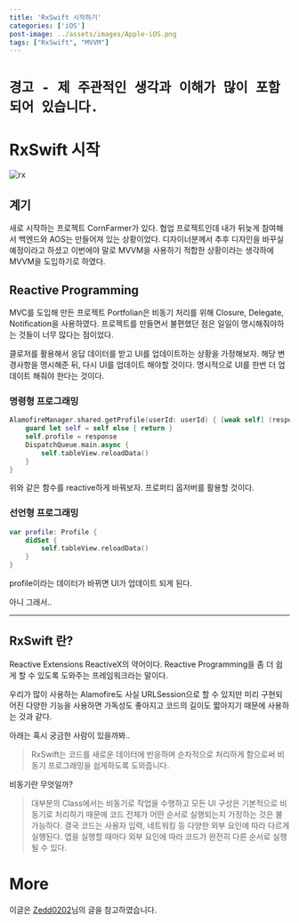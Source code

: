 ```yaml
---
title: 'RxSwift 시작하기'
categories: ['iOS']
post-image: ../assets/images/Apple-iOS.png
tags: ["RxSwift", "MVVM"]
---
```


# `경고 - 제 주관적인 생각과 이해가 많이 포함되어 있습니다.`
# RxSwift 시작
![rx](https://user-images.githubusercontent.com/80687913/158733963-bdfd586b-dbf8-4558-95ad-57c1a7a424b1.png)

## 계기
새로 시작하는 프로젝트 CornFarmer가 있다.
협업 프로젝트인데 내가 뒤늦게 참여해서 백엔드와 AOS는 만들어져 있는 상황이었다.
디자이너분께서 추후 디자인을 바꾸실 예정이라고 하셨고 이번에야 말로 MVVM을 사용하기 적합한 상황이라는 생각하에 MVVM을 도입하기로 하였다.

## Reactive Programming
MVC를 도입해 만든 프로젝트 Portfolian은 비동기 처리를 위해 Closure, Delegate, Notification을 사용하였다.
프로젝트를 만들면서 불편했던 점은 일일이 명시해줘야하는 것들이 너무 많다는 점이었다.

클로저를 활용해서 응답 데이터를 받고 UI를 업데이트하는 상황을 가정해보자.
해당 변경사항을 명시해준 뒤, 다시 UI를 업데이트 해야할 것이다. 명시적으로 UI를 한번 더 업데이트 해줘야 한다는 것이다.

### 명령형 프로그래밍
```swift
AlamofireManager.shared.getProfile(userId: userId) { [weak self] (response) in
    guard let self = self else { return }
    self.profile = response
    DispatchQueue.main.async {
        self.tableView.reloadData()
    }
}
```
위와 같은 함수를 reactive하게 바꿔보자.
프로퍼티 옵저버를 활용할 것이다.

### 선언형 프로그래밍
```swift
var profile: Profile {
    didSet {
        self.tableView.reloadData()
    }
}
```
profile이라는 데이터가 바뀌면 UI가 업데이트 되게 된다.

아니 그래서..

---

## RxSwift 란?
Reactive Extensions ReactiveX의 약어이다. Reactive Programming을 좀 더 쉽게 할 수 있도록 도와주는 프레임워크라는 말이다.

우리가 많이 사용하는 Alamofire도 사실 URLSession으로 할 수 있지만 미리 구현되어진 다양한 기능을 사용하면 가독성도 좋아지고 코드의 길이도 짧아지기 때문에 사용하는 것과 같다.

아래는 혹시 궁금한 사람이 있을까봐..

> RxSwift는 코드를 새로운 데이터에 반응하며 순차적으로 처리하게 함으로써 비동기 프로그래밍을 쉽게하도록 도와줍니다.

비동기란 무엇일까?
> 대부분의 Class에서는 비동기로 작업을 수행하고 모든 UI 구성은 기본적으로 비동기로 처리하기 때문에 코드 전체가 어떤 순서로 실행되는지 가정하는 것은 불가능하다.
결국 코드는 사용자 입력, 네트워킹 등 다양한 외부 요인에 따라 다르게 실행된다. 앱을 실행할 때마다 외부 요인에 따라 코드가 완전히 다른 순서로 실행될 수 있다.

# More

이글은 [Zedd0202](https://zeddios.tistory.com/689)님의 글을 참고하였습니다.

